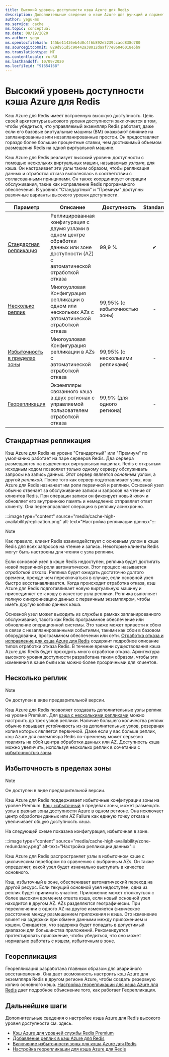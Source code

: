 ```yaml
---
title: Высокий уровень доступности кэша Azure для Redis
description: Дополнительные сведения о кэше Azure для функций и параметров высокой доступности Redis
author: yegu-ms
ms.service: cache
ms.topic: conceptual
ms.date: 08/19/2020
ms.author: yegu
ms.openlocfilehash: 145be11436eb4d0c4f6b892e5239ccacd838d780
ms.sourcegitcommit: 829d951d5c90442a38012daaf77e86046018e5b9
ms.translationtype: MT
ms.contentlocale: ru-RU
ms.lasthandoff: 10/09/2020
ms.locfileid: "91654168"
---
```

# <a name="high-availability-for-azure-cache-for-redis"></a>Высокий уровень доступности кэша Azure для Redis

Кэш Azure для Redis имеет встроенную высокую доступность. Цель своей архитектуры высокого уровня доступности заключается в том, чтобы убедиться, что управляемый экземпляр Redis работает, даже если его базовые виртуальные машины (ВМ) оказывают влияние на запланированные или незапланированные простои. Он предоставляет гораздо более большие процентные ставки, чем достижимый объемом размещения Redis на одной виртуальной машине.

Кэш Azure для Redis реализует высокий уровень доступности с помощью нескольких виртуальных машин, называемых *узлами*, для кэша. Он настраивает эти узлы таким образом, чтобы репликация данных и отработка отказа выполнялась в соответствии с согласованными принципами. Он также координирует операции обслуживания, такие как исправление Redis программного обеспечения. В уровнях "Стандартный" и "Премиум" доступны различные варианты высокого уровня доступности.

| Параметр | Описание | Доступность | Standard | Premium |
| ------------------- | ------- | ------- | :------: | :---: |
| [Стандартная репликация](#standard-replication)| Реплицированная конфигурация с двумя узлами в одном центре обработки данных или зоне доступности (AZ) с автоматической отработкой отказа | 99,9 % |✔|✔|
| [Несколько реплик](#multiple-replicas) | Многоузловая Конфигурация репликации в одном или нескольких AZs с автоматической отработкой отказа | 99,95% (с избыточностью зоны) |-|✔|
| [Избыточность в пределах зоны](#zone-redundancy) | Многоузловая Конфигурация репликации в AZs с автоматической отработкой отказа | 99,95% (с несколькими репликами) |-|✔|
| [Георепликация](#geo-replication) | Экземпляры связанного кэша в двух регионах с управляемой пользователем отработкой отказа | 99,9% (для одного региона) |-|✔|

## <a name="standard-replication"></a>Стандартная репликация

Кэш Azure для Redis на уровне "Стандартный" или "Премиум" по умолчанию работает на паре серверов Redis. Два сервера размещаются на выделенных виртуальных машинах. Redis с открытым исходным кодом позволяет только одному серверу обслуживать запросы на запись данных. Этот сервер является *основным* узлом, а другой *репликой*. После того как сервер подготавливает узлы, кэш Azure для Redis назначает им роли первичной и реплики. Основной узел обычно отвечает за обслуживание записи и запросов на чтение от клиентов Redis. При операции записи он фиксирует новый ключ и обновляет его внутреннюю память и немедленно отправляет ответ клиенту. Она перенаправляет операцию в реплику асинхронно.

:::image type="content" source="media/cache-high-availability/replication.png" alt-text="Настройка репликации данных":::
   
>[!NOTE]
>Как правило, клиент Redis взаимодействует с основным узлом в кэше Redis для всех запросов на чтение и запись. Некоторые клиенты Redis могут быть настроены для чтения с узла реплики.
>
>

Если основной узел в кэше Redis недоступен, реплика будет достигать новой первичной роли автоматически. Этот процесс называется *отработкой отказа*. Реплика будет ожидать достаточно долгого времени, прежде чем переключаться в случае, если основной узел быстро восстанавливается. Когда происходит отработка отказа, кэш Azure для Redis подготавливает новую виртуальную машину и присоединяет ее к кэшу в качестве узла реплики. Реплика выполняет полную синхронизацию данных с первичным экземпляром, чтобы иметь другую копию данных кэша.

Основной узел может выходить из службы в рамках запланированного обслуживания, такого как Redis программное обеспечение или обновление операционной системы. Это также может привести к сбою в связи с незапланированными событиями, такими как сбои в базовом оборудовании, программном обеспечении или сети. [Отработка отказа и исправление для кэша Azure для Redis](cache-failover.md) содержит подробное описание типов отработки отказа Redis. В течение времени существования кэша Azure для Redis будет проходить много отработок отказа. Архитектура высокого уровня доступности разработана таким образом, чтобы эти изменения в кэше были как можно более прозрачными для клиентов.

## <a name="multiple-replicas"></a>Несколько реплик

>[!NOTE]
>Он доступен в виде предварительной версии.
>
>

Кэш Azure для Redis позволяет создавать дополнительные узлы реплик на уровне Premium. Для [кэша с несколькими репликами](cache-how-to-multi-replicas.md) можно настроить до трех узлов реплики. Наличие большего количества реплик обычно повышает устойчивость из-за дополнительных узлов, резервная копия которых является первичной. Даже если у вас больше реплик, кэш Azure для экземпляра Redis по-прежнему может серьезно повлиять на сбой центра обработки данных или AZ. Доступность кэша можно увеличить, используя несколько реплик в сочетании с [избыточностью зоны](#zone-redundancy).

## <a name="zone-redundancy"></a>Избыточность в пределах зоны

>[!NOTE]
>Он доступен в виде предварительной версии.
>
>

Кэш Azure для Redis поддерживает избыточные конфигурации зоны на уровне Premium. [Кэш, избыточный](cache-how-to-zone-redundancy.md) в пределах зоны, может размещать узлы в разных [зоны доступности Azure](https://docs.microsoft.com/azure/availability-zones/az-overview) в одном регионе. Она исключает центр обработки данных или AZ Failure как единую точку отказа и увеличивает общую доступность кэша.

На следующей схеме показана конфигурация, избыточная в зоне.

:::image type="content" source="media/cache-high-availability/zone-redundancy.png" alt-text="Настройка репликации данных":::
   
Кэш Azure для Redis распространяет узлы в избыточном кэше с циклическим перебором по сравнению с выбранным AZs. Он также определяет, какой узел будет изначально выступать в качестве основного.

Кэш, избыточный в зоне, обеспечивает автоматический переход на другой ресурс. Если текущий основной узел недоступен, одна из реплик будет принимать участие. Приложение может столкнуться с более высоким временем ответа кэша, если новый основной узел находится в другом AZ. AZs разделяются географически. При переключении с одного AZ на другое изменяется физическое расстояние между размещением приложения и кэша. Это изменение влияет на задержки при обмене данными между приложением и кэшем. Ожидается, что задержка будет попадать в допустимый диапазон для большинства приложений. Рекомендуется протестировать приложение, чтобы убедиться, что оно может нормально работать с кэшем, избыточным в зоне.

## <a name="geo-replication"></a>Георепликация

Георепликация разработана главным образом для аварийного восстановления. Она дает возможность настроить кэш Azure для экземпляра Redis в другом регионе Azure, чтобы создать резервную копию основного кэша. [Настройка георепликации для кэша Azure для Redis](cache-how-to-geo-replication.md) дает подробное объяснение того, как работает Георепликация.

## <a name="next-steps"></a>Дальнейшие шаги

Дополнительные сведения о настройке кэша Azure для Redis высокого уровня доступности см. здесь.

* [Кэш Azure для уровней службы Redis Premium](cache-overview.md#service-tiers)
* [Добавление реплик в кэш Azure для Redis](cache-how-to-multi-replicas.md)
* [Включение избыточности зоны для кэша Azure для Redis](cache-how-to-zone-redundancy.md)
* [Настройка георепликации для кэша Azure для Redis](cache-how-to-geo-replication.md)
